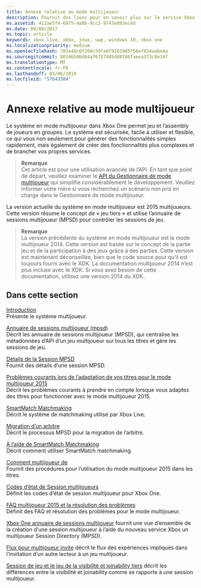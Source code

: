 ```yaml
---
title: Annexe relative au mode multijoueur
description: Fournit des liens pour en savoir plus sur le service Xbox Live multijoueur 2015.
ms.assetid: 412ae5f4-6975-4a8b-9cc2-9747e093ec4d
ms.date: 04/04/2017
ms.topic: article
keywords: xbox live, xbox, jeux, uwp, windows 10, xbox one
ms.localizationpriority: medium
ms.openlocfilehash: 703e48c0f200c59fa6f9181905756ef834aabe4a
ms.sourcegitcommit: b034650b684a767274d5d88746faeea373c8e34f
ms.translationtype: MT
ms.contentlocale: fr-FR
ms.lasthandoff: 03/06/2019
ms.locfileid: "57643384"
---
```

# <a name="multiplayer-appendix"></a>Annexe relative au mode multijoueur

Le système en mode multijoueur dans Xbox One permet jeu et l’assembly de joueurs en groupes. Le système est sécurisée, facile à utiliser et flexible, ce qui vous non seulement pour générer des fonctionnalités simples rapidement, mais également de créer des fonctionnalités plus complexes et de brancher vos propres services.

> **Remarque**  
Cet article est pour une utilisation avancée de l’API.  En tant que point de départ, veuillez examiner le [API du Gestionnaire de mode multijoueur](../multiplayer-manager.md) qui simplifie considérablement le développement.  Veuillez informer votre mère si vous recherchez un scénario non pris en charge dans le Gestionnaire de mode multijoueur.

La version actuelle du système en mode multijoueur est 2015 multijoueurs. Cette version résume le concept de « jeu tiers » et utilise l’annuaire de sessions multijoueur (MPSD) pour contrôler les sessions de jeu.

> **Remarque**  
La version précédente du système en mode multijoueur est le mode multijoueur 2014. Cette version est basée sur le concept de la partie jeu et de la participation à des jeux grâce à des parties. Cette version est maintenant déconseillée, bien que le code source pour qu’il est toujours fourni avec le XDK. La documentation multijoueur 2014 n’est plus incluse avec le XDK. Si vous avez besoin de cette documentation, utilisez une version 2014 du XDK.


## <a name="in-this-section"></a>Dans cette section

[Introduction](introduction-to-the-multiplayer-system.md)  
Présente le système multijoueur.

[Annuaire de sessions multijoueur (mpsd)](multiplayer-session-directory.md)  
Décrit les annuaire de sessions multijoueur (MPSD), qui centralise les métadonnées d’API d’un jeu multijoueur sur tous les titres et gère les sessions de jeu.

[Détails de la Session MPSD](mpsd-session-details.md)  
Fournit des détails d’une session MPSD.

[Problèmes courants lors de l’adaptation de vos titres pour le mode multijoueur 2015](common-issues-when-adapting-multiplayer.md)  
Décrit les problèmes courants à prendre en compte lorsque vous adaptez des titres pour fonctionner avec le mode multijoueur 2015.

[SmartMatch Matchmaking](smartmatch-matchmaking.md)  
Décrit le système de matchmaking utilisé par Xbox Live.

[Migration d’un arbitre](migrating-an-arbiter.md)  
Décrit le processus MPSD pour la migration de l’arbitre.

[À l’aide de SmartMatch Matchmaking](using-smartmatch-matchmaking.md)  
Décrit comment utiliser SmartMatch matchmaking.

[Comment multijoueur de](multiplayer-how-tos.md)  
Fournit des procédures pour l’utilisation du mode multijoueur 2015 dans les titres.

[Codes d’état de Session multijoueurs](multiplayer-session-status-codes.md)  
Définit les codes d’état de session multijoueur pour Xbox One.

[FAQ multijoueur 2015 et la résolution des problèmes](multiplayer-2015-faq.md)  
Définit des FAQ et résolution des problèmes pour le mode multijoueur.

[Xbox One annuaire de sessions multijoueur](xbox-one-multiplayer-session-directory.md) fournit une vue d’ensemble de la création d’une session multijoueur à l’aide du nouveau service Xbox un multijoueur Session Directory (MPSD).

[Flux pour multijoueur invite](flows-for-multiplayer-game-invites.md) décrit le flux des expériences impliqués dans l’invitation d’un autre lecteur à un jeu multijoueur.

[Session de jeu et le jeu de la visibilité et joinability tiers](game-session-and-game-party-visibility-and-joinability.md) décrit les différences entre la visibilité et joinability comme se rapporte à une session multijoueur.
